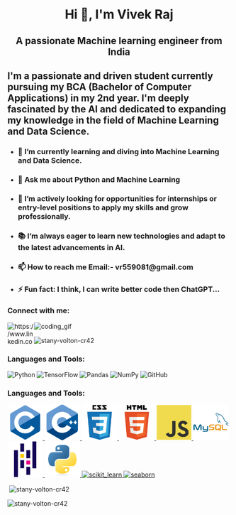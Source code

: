 <h1 align="center">Hi 👋, I'm Vivek Raj</h1>
<h2 align="center">A passionate Machine learning engineer from India</h2>

<div>
    <div>
        <h2><strong>I'm</strong> a passionate and driven student currently pursuing my BCA (Bachelor of
            Computer Applications) in my 2nd year. I'm deeply fascinated by the AI and dedicated to
            expanding my knowledge in the field of Machine Learning and Data Science.</h2>


  <ul>
            <li>
                <h3>🌱 I’m currently learning and diving into Machine Learning and Data Science.</h3>
            </li>
            <li>
                <h3>
                    💬 Ask me about Python and Machine Learning
                </h3>
            </li>
            <li>
                <h3>💼 I’m actively looking for opportunities for internships or entry-level positions to apply my
                    skills and grow professionally.</h3>
            </li>

  <li>
                <h3>📚 I’m always eager to learn new technologies and adapt to the latest advancements in AI.</h3>
            </li>

  <li>
                <h3>
                    📫 How to reach me Email:- vr559081@gmail.com
                </h3>
            </li>

  <li>
                <h3>⚡ Fun fact: I think, I can write better code then ChatGPT...</h3>
            </li>
        </ul>



<h3 align="left">Connect with me:</h3>
<p align="left">
    <a href="https://www.linkedin.com/in/it-s-vivek/" target="blank"><img
            align="left"
            src="https://raw.githubusercontent.com/rahuldkjain/github-profile-readme-generator/master/src/images/icons/Social/linked-in-alt.svg"
            alt="https://www.linkedin.com/in/vivek-raj-35007620a/" height="50" width="60" /></a>
</p>



</div>
    <div>
        <img style="width: 700px;"
            src="https://user-images.githubusercontent.com/115187902/230700872-d5f44b85-56c7-4e27-80a4-6e2db901e60c.gif"
            alt="coding_gif">
    </div>
</div>



<p><img  align="center"
        src="https://github-readme-stats.vercel.app/api/top-langs?username=stany-volton-cr42&show_icons=true&locale=en&layout=compact"
        alt="stany-volton-cr42" /></p>


<h3>Languages and Tools:</h3>
<p>
    <img src="https://img.shields.io/badge/Python-3776AB?style=for-the-badge&logo=python&logoColor=white" alt="Python">
    <img src="https://img.shields.io/badge/TensorFlow-FF6F00?style=for-the-badge&logo=tensorflow&logoColor=white"
        alt="TensorFlow">
    <img src="https://img.shields.io/badge/Pandas-150458?style=for-the-badge&logo=pandas&logoColor=white" alt="Pandas">
    <img src="https://img.shields.io/badge/NumPy-013243?style=for-the-badge&logo=numpy&logoColor=white" alt="NumPy">
    <img src="https://img.shields.io/badge/GitHub-181717?style=for-the-badge&logo=github&logoColor=white" alt="GitHub">
</p>




<h3 align="left">Languages and Tools:</h3>
<p align="left"> <a href="https://www.cprogramming.com/" target="_blank" rel="noreferrer"> <img src="https://raw.githubusercontent.com/devicons/devicon/master/icons/c/c-original.svg" alt="c" width="80" height="80"/> </a> <a href="https://www.w3schools.com/cpp/" target="_blank" rel="noreferrer"> <img src="https://raw.githubusercontent.com/devicons/devicon/master/icons/cplusplus/cplusplus-original.svg" alt="cplusplus" width="80" height="80"/> </a> <a href="https://www.w3schools.com/css/" target="_blank" rel="noreferrer"> <img src="https://raw.githubusercontent.com/devicons/devicon/master/icons/css3/css3-original-wordmark.svg" alt="css3" width="80" height="80"/> </a> <a href="https://www.w3.org/html/" target="_blank" rel="noreferrer"> <img src="https://raw.githubusercontent.com/devicons/devicon/master/icons/html5/html5-original-wordmark.svg" alt="html5" width="80" height="80"/> </a> <a href="https://developer.mozilla.org/en-US/docs/Web/JavaScript" target="_blank" rel="noreferrer"> <img src="https://raw.githubusercontent.com/devicons/devicon/master/icons/javascript/javascript-original.svg" alt="javascript" width="80" height="80"/> </a> <a href="https://www.mysql.com/" target="_blank" rel="noreferrer"> <img src="https://raw.githubusercontent.com/devicons/devicon/master/icons/mysql/mysql-original-wordmark.svg" alt="mysql" width="80" height="80"/> </a> <a href="https://pandas.pydata.org/" target="_blank" rel="noreferrer"> <img src="https://raw.githubusercontent.com/devicons/devicon/2ae2a900d2f041da66e950e4d48052658d850630/icons/pandas/pandas-original.svg" alt="pandas" width="80" height="80"/> </a> <a href="https://www.python.org" target="_blank" rel="noreferrer"> <img src="https://raw.githubusercontent.com/devicons/devicon/master/icons/python/python-original.svg" alt="python" width="80" height="80"/> </a> <a href="https://scikit-learn.org/" target="_blank" rel="noreferrer"> <img src="https://upload.wikimedia.org/wikipedia/commons/0/05/Scikit_learn_logo_small.svg" alt="scikit_learn" width="80" height="80"/> </a> <a href="https://seaborn.pydata.org/" target="_blank" rel="noreferrer"> <img src="https://seaborn.pydata.org/_images/logo-mark-lightbg.svg" alt="seaborn" width="80" height="80"/> </a> </p>


<p>&nbsp;<img align="center"
        src="https://github-readme-stats.vercel.app/api?username=stany-volton-cr42&show_icons=true&locale=en"
        alt="stany-volton-cr42" /></p>

<p><img align="center" src="https://github-readme-streak-stats.herokuapp.com/?user=stany-volton-cr42&"
        alt="stany-volton-cr42" /></p>
